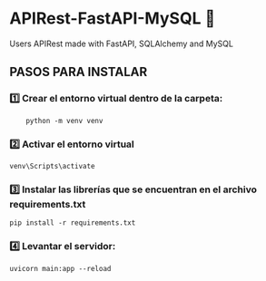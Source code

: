 # APIRest-FastAPI-MySQL 🐍
Users APIRest made with FastAPI, SQLAlchemy and MySQL

## PASOS PARA INSTALAR
### 1️⃣ Crear el entorno virtual dentro de la carpeta:
```
 	python -m venv venv
```
 
### 2️⃣ Activar el entorno virtual 
```
venv\Scripts\activate
```
### 3️⃣ Instalar las librerías que se encuentran en el archivo requirements.txt
```
pip install -r requirements.txt

```

### 4️⃣ Levantar el servidor:
```
uvicorn main:app --reload
```
 
